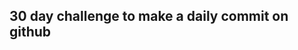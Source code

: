 30 day challenge to make a daily commit on github
-----------------------------------------------------
